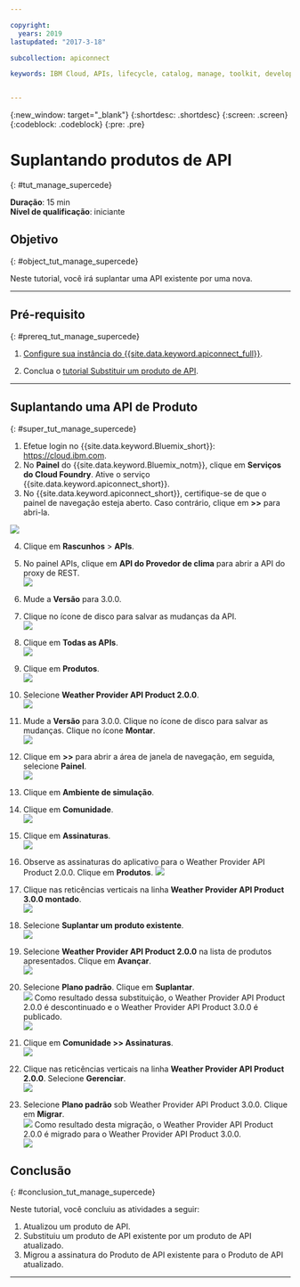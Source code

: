 ```yaml
---

copyright:
  years: 2019
lastupdated: "2017-3-18"

subcollection: apiconnect

keywords: IBM Cloud, APIs, lifecycle, catalog, manage, toolkit, develop, dev portal, tutorial


---
```


{:new_window: target="_blank"}
{:shortdesc: .shortdesc}
{:screen: .screen}
{:codeblock: .codeblock}
{:pre: .pre}

# Suplantando produtos de API
{: #tut_manage_supercede}

**Duração**: 15 min  
**Nível de qualificação**: iniciante  

## Objetivo
{: #object_tut_manage_supercede}

Neste tutorial, você irá suplantar uma API existente por uma nova.

---
## Pré-requisito
{: #prereq_tut_manage_supercede}

1. [Configure sua instância do {{site.data.keyword.apiconnect_full}}](/docs/services/apiconnect/tutorials?topic=apiconnect-tut_prereq_set_up_apic_instance).

2. Conclua o [tutorial Substituir um produto de API](/docs/services/apiconnect/tutorials?topic=apiconnect-tut_manage_replace).

---

## Suplantando uma API de Produto
{: #super_tut_manage_supercede}

1. Efetue login no {{site.data.keyword.Bluemix_short}}: https://cloud.ibm.com.
2. No **Painel** do {{site.data.keyword.Bluemix_notm}}, clique em **Serviços do Cloud Foundry**. Ative o serviço {{site.data.keyword.apiconnect_short}}. 
3. No {{site.data.keyword.apiconnect_short}}, certifique-se de que o painel de navegação esteja aberto. Caso contrário, clique em **>>** para abri-la.  

  ![](images/cloud-apic-dashboard.png)

4. Clique em **Rascunhos** > **APIs**.

5. No painel APIs, clique em **API do Provedor de clima** para abrir a API do proxy de REST.  
![](images/rep-api-list.png)

6. Mude a **Versão** para 3.0.0.

7. Clique no ícone de disco para salvar as mudanças da API.  
![](images/sup-change-version.png)

8. Clique em **Todas as APIs**.  
![](images/rep-all-apis.png)

9. Clique em **Produtos**.  
![](images/sup-prods.png)

10.	Selecione **Weather Provider API Product 2.0.0**.  
![](images/sup-draft-prod-list.png)

11.	Mude a **Versão** para 3.0.0. Clique no ícone de disco para salvar as mudanças. Clique no ícone **Montar**.  
![](images/sup-change-prod-vers-3.png)

12.	Clique em **>>** para abrir a área de janela de navegação, em seguida, selecione **Painel**.  
![](images/rep-dashboard.png)

13.	Clique em **Ambiente de simulação**.

14.	Clique em **Comunidade**.  
![](images/sup-sand-dash.png)

15.	Clique em **Assinaturas**.  
![](images/sup-comm-orgs.png)

16.	Observe as assinaturas do aplicativo para o Weather Provider API Product 2.0.0. Clique em **Produtos**.
![](images/sup-scriptions-200.png)  

17.	Clique nas reticências verticais na linha **Weather Provider API Product 3.0.0 montado**.  
![](images/sup-stage-prod-3.png)

18.	Selecione **Suplantar um produto existente**.  
![](images/sup-super-prod.png)

19.	Selecione **Weather Provider API Product 2.0.0** na lista de produtos apresentados. Clique em **Avançar**.  
![](images/sup-super-dialog-1.png)

20.	Selecione **Plano padrão**. Clique em **Suplantar**.  
![](images/sup-super-dialog-2.png)
    Como resultado dessa substituição, o Weather Provider API Product 2.0.0 é descontinuado e o Weather Provider API Product 3.0.0 é publicado.  
![](images/sup-dash-prods-3.png) 
 
21.	Clique em **Comunidade >> Assinaturas**.  
![](images/sup-scriptions-200.png)
 
22.	Clique nas reticências verticais na linha **Weather Provider API Product 2.0.0**. Selecione **Gerenciar**.  
![](images/sup-dots-manage.png) 

23.	Selecione **Plano padrão** sob Weather Provider API Product 3.0.0. Clique em **Migrar**.  
![](images/sup-migrate-dialog.png)
    Como resultado desta migração, o Weather Provider API Product 2.0.0 é migrado para o Weather Provider API Product 3.0.0.  
![](images/sup-migrated.png) 
 

 
## Conclusão
{: #conclusion_tut_manage_supercede}

Neste tutorial, você concluiu as atividades a seguir:

1. Atualizou um produto de API.
2. Substituiu um produto de API existente por um produto de API atualizado.
3. Migrou a assinatura do Produto de API existente para o Produto de API atualizado.

---












